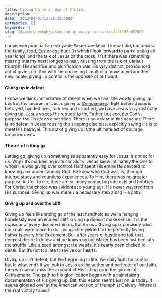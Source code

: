 ```yaml
---
title: Giving Up in an Age of Control
description: ''
date: '2013-04-01T13:26:52.000Z'
categories: []
keywords: []
slug: /@cameroneshgh/giving-up-in-an-age-of-control-4ff85e887650
---
```


I hope everyone had an enjoyable Easter weekend. I know I did, but amidst the family, food, Easter egg hunt (in which I look forward to participating all year long), and the talk of Jesus on the cross, I felt there was something missing that my heart longed to hear. Missing from the talk of Christ’s triumph, His sacrifice and glorification was His very distinct, pronounced act of giving up. And with the upcoming tumult of a move to yet another new locale, giving up control is the _opposite_ of all I want.

#### Giving up in defeat

I know we think immediately of defeat when we hear the words ‘giving up.’ Look at the account of Jesus going to [Gethsemane](http://www.biblegateway.com/passage/?search=Matthew%2026:36-46&version=ESV "Gethsemane"). Right before Jesus is betrayed, handed over, tortured and crucified, we have Jesus very distinctly giving up. Jesus voices His request to the Father, but accepts God’s purpose for His life as a sacrifice. There is no defeat in this account. There is no defeat in Jesus rousing the sleeping disciples, explicitly saying He is to meet His betrayal. This act of giving up is the ultimate act of courage. Empowerment.

#### The art of letting go

Letting go, giving up, something so apparently easy for Jesus, is not so for us. Why? It’s maddening in its simplicity. Jesus knew intimately the One to whom He was giving over control. He’d spent His entire life devoted to knowing and understanding God. He knew who God was, is, through intense study and countless experiences. To Him, there was no greater purpose in life. To me, there are so many competing interests and hobbies. For Christ, the choice was evident at a young age. He never wavered from His purpose. Giving up was merely a necessary step along His path.

#### Giving up and over the cliff

Giving up feels like letting go of the last handhold as we’re hanging hopelessly over an endless cliff. Giving up doesn’t make sense. It is the opposite of every desire within us. But it’s not. Giving up is precisely what our souls were made to do. Living a life yielded to the perfectly loving Father is every heart’s content. But, after years of hustle and toil, that deepest desire to know and be known by our Maker has been lost beneath the shuffle. Like a seed amongst the weeds, it’s nearly been choked to death. But it’s not too late to revive our hearts.

Giving up isn’t defeat, but the beginning to life. We daily fight for control, but to what end? If we look to Jesus as the author and perfecter of our faith, then we cannot miss the account of His letting go in the garden of Gethsemane. The path to His glorification began with a painstaking documentation of His giving up. But, this lesson seems lost on us today. It seems glossed over in the American version of triumph at Calvary. Where is the real victory found?